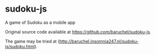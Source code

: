# sudoku-js
A game of Sudoku as a mobile app

Original source code available at https://github.com/baruchel/sudoku-js.

The game may be tried at (http://baruchel.insomnia247.nl/sudoku-js/sudoku.html).

